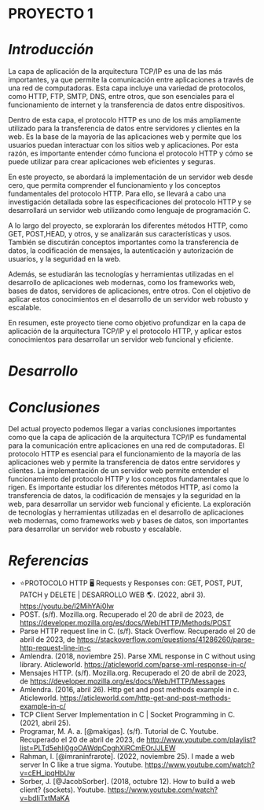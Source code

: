 # PROYECTO 1

# **_Introducción_**

La capa de aplicación de la arquitectura TCP/IP es una de las más importantes, ya que permite la comunicación entre aplicaciones a través de una red de computadoras. Esta capa incluye una variedad de protocolos, como HTTP, FTP, SMTP, DNS, entre otros, que son esenciales para el funcionamiento de internet y la transferencia de datos entre dispositivos. 

Dentro de esta capa, el protocolo HTTP es uno de los más ampliamente utilizado para la transferencia de datos entre servidores y clientes en la web. Es la base de la mayoría de las aplicaciones web y permite que los usuarios puedan interactuar con los sitios web y aplicaciones. Por esta razón, es importante entender cómo funciona el protocolo HTTP y cómo se puede utilizar para crear aplicaciones web eficientes y seguras.

En este proyecto, se abordará la implementación de un servidor web desde cero, que permita comprender el funcionamiento y los conceptos fundamentales del protocolo HTTP. Para ello, se llevará a cabo una investigación detallada sobre las especificaciones del protocolo HTTP y se desarrollará un servidor web utilizando como lenguaje de programación C.

A lo largo del proyecto, se explorarán los diferentes métodos HTTP, como GET, POST,HEAD, y otros, y se analizarán sus características y usos. También se discutirán conceptos importantes como la transferencia de datos, la codificación de mensajes, la autenticación y autorización de usuarios, y la seguridad en la web.

Además, se estudiarán las tecnologías y herramientas utilizadas en el desarrollo de aplicaciones web modernas, como los frameworks web, bases de datos, servidores de aplicaciones, entre otros. Con el objetivo de aplicar estos conocimientos en el desarrollo de un servidor web robusto y escalable.

En resumen, este proyecto tiene como objetivo profundizar en la capa de aplicación de la arquitectura TCP/IP y el protocolo HTTP, y aplicar estos conocimientos para desarrollar un servidor web funcional y eficiente.

# **_Desarrollo_**

# **_Conclusiones_**

Del actual proyecto podemos llegar a varias conclusiones importantes como que la capa de aplicación de la arquitectura TCP/IP es fundamental para la comunicación entre aplicaciones en una red de computadoras. El protocolo HTTP es esencial para el funcionamiento de la mayoría de las aplicaciones web y permite la transferencia de datos entre servidores y clientes. La implementación de un servidor web permite entender el funcionamiento del protocolo HTTP y los conceptos fundamentales que lo rigen. Es importante estudiar los diferentes métodos HTTP, así como la transferencia de datos, la codificación de mensajes y la seguridad en la web, para desarrollar un servidor web funcional y eficiente. La exploración de tecnologías y herramientas utilizadas en el desarrollo de aplicaciones web modernas, como frameworks web y bases de datos, son importantes para desarrollar un servidor web robusto y escalable.

# **_Referencias_**
- ⭐PROTOCOLO HTTP 🖥️ Requests y Responses con: GET, POST, PUT, PATCH y DELETE | DESARROLLO WEB 🌎. (2022, abril 3). https://youtu.be/l2MihYAj0Iw
- POST. (s/f). Mozilla.org. Recuperado el 20 de abril de 2023, de https://developer.mozilla.org/es/docs/Web/HTTP/Methods/POST
- Parse HTTP request line in C. (s/f). Stack Overflow. Recuperado el 20 de abril de 2023, de https://stackoverflow.com/questions/41286260/parse-http-request-line-in-c
- Amlendra. (2018, noviembre 25). Parse XML response in C without using library. Aticleworld. https://aticleworld.com/parse-xml-response-in-c/
- Mensajes HTTP. (s/f). Mozilla.org. Recuperado el 20 de abril de 2023, de https://developer.mozilla.org/es/docs/Web/HTTP/Messages
- Amlendra. (2016, abril 26). Http get and post methods example in c. Aticleworld. https://aticleworld.com/http-get-and-post-methods-example-in-c/
- TCP Client Server Implementation in C | Socket Programming in C. (2021, abril 25).
- Programar, M. A. a. [@makigas]. (s/f). Tutorial de C. Youtube. Recuperado el 20 de abril de 2023, de http://www.youtube.com/playlist?list=PLTd5ehIj0goOAWdpCpghXiRCmEOrJJLEW
- Rahman, I. [@imraninfrarote]. (2022, noviembre 25). I made a web server In C like a true sigma. Youtube. https://www.youtube.com/watch?v=cEH_ipqHbUw
- Sorber, J. [@JacobSorber]. (2018, octubre 12). How to build a web client? (sockets). Youtube. https://www.youtube.com/watch?v=bdIiTxtMaKA
